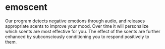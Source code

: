 # emoscent
Our program detects negative emotions through audio, and releases appropriate scents to improve your mood. Over time it will personalize which scents are most effective for you. The effect of the scents are further enhanced by subconsciously conditioning you to respond positively to them.
